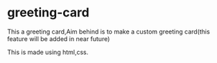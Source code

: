 # greeting-card

This a greeting card,Aim behind is to make a custom greeting card(this feature will be added in near future)

This is made using html,css.
